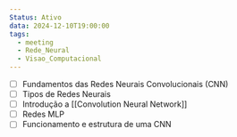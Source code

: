 ```yaml
---
Status: Ativo
data: 2024-12-10T19:00:00
tags:
  - meeting
  - Rede_Neural
  - Visao_Computacional
---
```

- [ ] Fundamentos das Redes Neurais Convolucionais (CNN)
- [ ] Tipos de Redes Neurais 
- [ ] Introdução a [[Convolution Neural Network]]
- [ ] Redes MLP
- [ ] Funcionamento e estrutura de uma CNN
